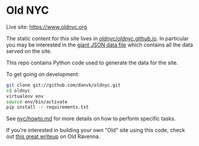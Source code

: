 Old NYC
=======

Live site: https://www.oldnyc.org

The static content for this site lives in [oldnyc/oldnyc.github.io][1].
In particular you may be interested in the [giant JSON data file][2] which contains all
the data served on the site.

This repo contains Python code used to generate the data for the site.

To get going on development:

```bash
git clone git://github.com/danvk/oldnyc.git
cd oldnyc
virtualenv env
source env/bin/activate
pip install -r requirements.txt
```

See [nyc/howto.md](nyc/howto.md) for more details on how to perform specific tasks.

If you're interested in building your own "Old" site using this code, check out [this great writeup][3] on Old Ravenna.

[1]: https://github.com/oldnyc/oldnyc.github.io/
[2]: https://github.com/oldnyc/oldnyc.github.io/blob/master/data.json
[3]: http://www.opendatabassaromagna.it/2016/07/how-to-map-photos-of-your-city-like.html
